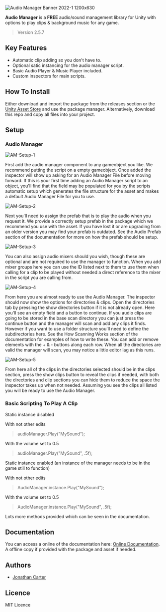 ![Audio Manager Banner 2022-1 1200x630](https://user-images.githubusercontent.com/33253710/166158015-c4a17270-2456-456d-90bf-31d362bc7a0d.jpg)


<b>Audio Manager</b> is a <b>FREE</b> audio/sound management library for Unity with options to play clips & background music for any game. 

> Version 2.5.7

## Key Features
- Automatic clip adding so you don't have to.
- Optional satic instancing for the audio manager script.
- Basic Audio Player & Music Player included.
- Custom inspectors for main scripts.

## How To Install
Either download and import the package from the releases section or the <a href="https://assetstore.unity.com/packages/tools/audio/audio-manager-cg-149123">Unity Asset Store</a> and use the package manager. Alternatively, download this repo and copy all files into your project.

## Setup

### Audio Manager

![AM-Setup-1](https://user-images.githubusercontent.com/33253710/154436213-3b2d109a-b513-4012-b746-85a2214cf1d9.png)

First add the audio manager component to any gameobject you like. We recommend putting the script on a empty gameobject. Once added the inspector will show up asking for an Audio Manager File before moving forward. If this is your first time adding an Audio Manager script to an object, you'll find that the field may be populated for you by the scripts automatic setup which generates the file structure for the asset and makes a default Audio Manager File for you to use. 

![AM-Setup-2](https://user-images.githubusercontent.com/33253710/154436245-b61e06f7-ac93-45a9-bf67-14cacf35ca4d.png)

Next you'll need to assign the prefab that is to play the audio when you request it. We provide a correctly setup prefab in the package which we recommend you use with the asset. If you have lost it or are upgrading from an older version you may find your prefab is outdated. See the Audio Prefab section of the documentation for more on how the prefab should be setup. 

![AM-Setup-3](https://user-images.githubusercontent.com/33253710/154436310-81415441-fb4e-4cc7-bf4e-e2fc66d02309.png)

You can also assign audio mixers should you wish, though these are optional and are not required to use the manager to function. When you add mixer groups here you can use the ID listed next to them to use them when calling for a clip to be played without needed a direct reference to the mixer in the script you are calling from. 

![AM-Setup-4](https://user-images.githubusercontent.com/33253710/154436342-f727640a-f7e0-470c-a879-bb6b9726dc93.png)

From here you are almost ready to use the Audio Manager. The inspector should now show the options for directories & clips. Open the directories tab by pressing the show directories button if it is not already open. Here you'll see an empty field and a button to continue. If you audio clips are going to be stored in the base scan directory you can just press the continue button and the manager will scan and add any clips it finds. However if you want to use a folder structure you'll need to define the subdirectories here. See the How Scanning Works section of the documentation for examples of how to write these. You can add or remove elements with the + & - buttons along each row. When all the directories are valid the manager will scan, you may notice a little editor lag as this runs. 

![AM-Setup-5](https://user-images.githubusercontent.com/33253710/154436374-66e25f8c-dc89-464d-a59d-1203f8cefd89.png)

From here all of the clips in the directories selected should be in the clips section, press the show clips button to reveal the clips if needed, with both the directories and clip sections you can hide them to reduce the space the inspector takes up when not needed. Assuming you see the clips all listed you will be ready to use the Audio Manager. 

### Basic Scripting To Play A Clip

Static instance disabled

With not other edits
> audioManager.Play("MySound");

With the volume set to 0.5
> audioManager.Play("MySound", .5f);

Static instance enabled (an instance of the manager needs to be in the game still to function)

With not other edits
> AudioManager.instance.Play("MySound");

With the volume set to 0.5
> AudioManager.instance.Play("MySound", .5f);

Lots more methods provided which can be seen in the documentation.

## Documentation
You can access a online of the documentation here: <a href="https://carter.games/audiomanager">Online Documentation</a>. A offline copy if provided with the package and asset if needed. 

## Authors
- <a href="https://github.com/JonathanMCarter">Jonathan Carter</a>

## Licence
MIT Licence
